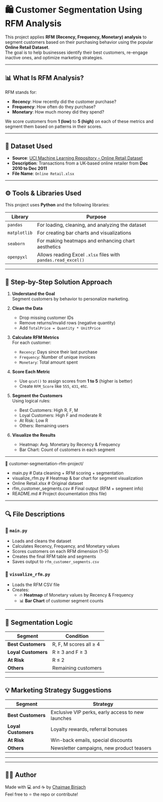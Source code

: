 # 🛍️ Customer Segmentation Using RFM Analysis

This project applies **RFM (Recency, Frequency, Monetary) analysis** to segment customers based on their purchasing behavior using the popular **Online Retail Dataset**.  
The goal is to help businesses identify their best customers, re-engage inactive ones, and optimize marketing strategies.

---

## 📊 What Is RFM Analysis?

RFM stands for:

- **Recency**: How recently did the customer purchase?
- **Frequency**: How often do they purchase?
- **Monetary**: How much money did they spend?

We score customers from **1 (low)** to **5 (high)** on each of these metrics and segment them based on patterns in their scores.

---

## 📁 Dataset Used

- **Source**: [UCI Machine Learning Repository – Online Retail Dataset](https://archive.ics.uci.edu/ml/datasets/online+retail)
- **Description**: Transactions from a UK-based online retailer from **Dec 2010 to Dec 2011**
- **File Name**: `Online Retail.xlsx`

---

## ⚙️ Tools & Libraries Used

This project uses **Python** and the following libraries:

| Library         | Purpose                                                                 |
|----------------|-------------------------------------------------------------------------|
| `pandas`        | For loading, cleaning, and analyzing the dataset                       |
| `matplotlib`    | For creating bar charts and visualizations                             |
| `seaborn`       | For making heatmaps and enhancing chart aesthetics                     |
| `openpyxl`      | Allows reading Excel `.xlsx` files with `pandas.read_excel()`          |


---

## 🧠 Step-by-Step Solution Approach

1. **Understand the Goal**  
   Segment customers by behavior to personalize marketing.

2. **Clean the Data**  
   - Drop missing customer IDs  
   - Remove returns/invalid rows (negative quantity)  
   - Add `TotalPrice = Quantity * UnitPrice`

3. **Calculate RFM Metrics**  
   For each customer:
   - `Recency`: Days since their last purchase
   - `Frequency`: Number of unique invoices
   - `Monetary`: Total amount spent

4. **Score Each Metric**  
   - Use `qcut()` to assign scores from **1 to 5** (higher is better)
   - Create `RFM_Score` like `555`, `431`, etc.

5. **Segment the Customers**  
   Using logical rules:
   - Best Customers: High R, F, M
   - Loyal Customers: High F and moderate R
   - At Risk: Low R
   - Others: Remaining users

6. **Visualize the Results**  
   - Heatmap: Avg. Monetary by Recency & Frequency
   - Bar Chart: Count of customers in each segment

---

📁 customer-segmentation-rfm-project/
  - main.py                    # Data cleaning + RFM scoring + segmentation
  - visualize_rfm.py           # Heatmap & bar chart for segment visualization
  - Online Retail.xlsx         # Original dataset
  - rfm_customer_segments.csv  # Final output (RFM + segment info)
  - README.md                  # Project documentation (this file)


---

## 🔍 File Descriptions

### 📄 `main.py`

- Loads and cleans the dataset  
- Calculates Recency, Frequency, and Monetary values  
- Scores customers on each RFM dimension (1–5)  
- Creates the final RFM table and segments  
- Saves output to `rfm_customer_segments.csv`

### 📄 `visualize_rfm.py`

- Loads the RFM CSV file  
- Creates:
  - 🔥 **Heatmap** of Monetary values by Recency & Frequency  
  - 📊 **Bar Chart** of customer segment counts

---

## 🧠 Segmentation Logic

| Segment            | Condition                         |
|--------------------|------------------------------------|
| **Best Customers** | R, F, M scores all ≥ 4             |
| **Loyal Customers**| R ≥ 3 and F ≥ 3                    |
| **At Risk**        | R ≤ 2                              |
| **Others**         | Remaining customers                |

---

## 💡 Marketing Strategy Suggestions

| Segment            | Strategy                                         |
|--------------------|--------------------------------------------------|
| **Best Customers** | Exclusive VIP perks, early access to new launches |
| **Loyal Customers**| Loyalty rewards, referral bonuses                |
| **At Risk**        | Win-back emails, special discounts               |
| **Others**         | Newsletter campaigns, new product teasers        |

---
---

## 🙋‍♀️ Author

Made with 💻 and ☕ by [Chaimae Binjach](https://github.com/ChaimaeBinjach)  
Feel free to ⭐ the repo or contribute!


